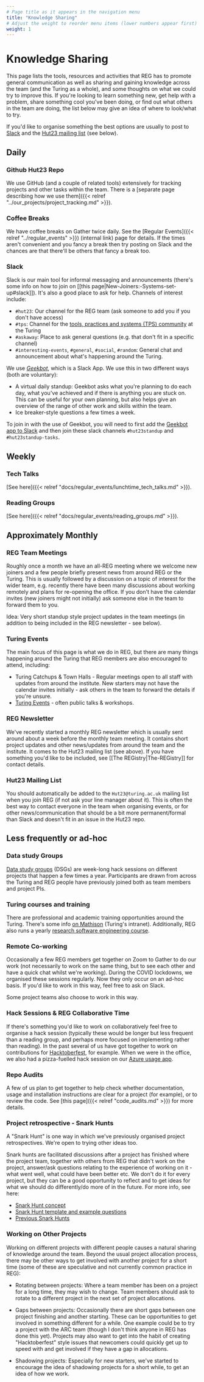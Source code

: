 ```yaml
---
# Page title as it appears in the navigation menu
title: "Knowledge Sharing"
# Adjust the weight to reorder menu items (lower numbers appear first)
weight: 1
---
```


# Knowledge Sharing

This page lists the tools, resources and activities that REG has to promote general communication as well as sharing and gaining knowledge across the team (and the Turing as a whole), and some thoughts on what we could try to improve this. If you're looking to learn something new, get help with a problem, share something cool you've been doing, or find out what others in the team are doing, the list below may give an idea of where to look/what to try.

If you'd like to organise something the best options are usually to post to [Slack](#slack) and the [Hut23 mailing list](#hut23-mailing-list) (see below).

## Daily

### Github Hut23 Repo

We use GitHub (and a couple of related tools) extensively for tracking projects and other tasks within the team. There is a [separate page describing how we use them]({{< relref "../our_projects/project_tracking.md" >}}).

### Coffee Breaks

We have coffee breaks on Gather twice daily. See the [Regular Events]({{< relref "../regular_events" >}}) (internal link) page for details. If the times aren't convenient and you fancy a break then try posting on Slack and the chances are that there'll be others that fancy a break too.

### Slack

Slack is our main tool for informal messaging and announcements (there's some info on how to join on
[[this page|New-Joiners:-Systems-set-up#slack]]). It's also a good place to ask for help. Channels of interest include:

- `#hut23`: Our channel for the REG team (ask someone to add you if you don't have access)
- `#tps`: Channel for the [tools, practices and systems (TPS) community](https://www.turing.ac.uk/research/research-programmes/tools-practices-and-systems) at the Turing
- `#askaway`: Place to ask general questions (e.g. that don't fit in a specific channel)
- `#interesting-events`, `#general`, `#social`, `#random`: General chat and announcement about what's happening around the Turing.

We use [_Geekbot_](https://geekbot.com/), which is a Slack App. We use this in two different ways (both are voluntary):

- A virtual daily standup: Geekbot asks what you're planning to do each day, what you've achieved and if there is anything you are stuck on. This can be useful for your own planning, but also helps give an overview of the range of other work and skills within the team.
- Ice breaker-style questions a few times a week.

To join in with the use of Geekbot, you will need to first add the [Geekbot app to Slack](https://alan-turing-institute.slack.com/apps/A0H67RAG0-standups-surveys-polls-geekbot) and then join these slack channels `#hut23standup` and `#hut23standup-tasks`.

## Weekly

### Tech Talks

[See here]({{< relref "docs/regular_events/lunchtime_tech_talks.md" >}}).

### Reading Groups

[See here]({{< relref "docs/regular_events/reading_groups.md" >}}).

## Approximately Monthly

### REG Team Meetings

Roughly once a month we have an all-REG meeting where we welcome new joiners and a few people briefly present news from around REG or the Turing. This is usually followed by a discussion on a topic of interest for the wider team, e.g. recently there have been many discussions about working remotely and plans for re-opening the office. If you don't have the calendar invites (new joiners might not initially) ask someone else in the team to forward them to you.

Idea: Very short standup style project updates in the team meetings (in addition to being included in the REG newsletter - see below).

### Turing Events

The main focus of this page is what we do in REG, but there are many things happening around the Turing that REG members are also encouraged to attend, including:

- Turing Catchups & Town Halls - Regular meetings open to all staff with updates from around the institute. New starters may not have the calendar invites initially - ask others in the team to forward the details if you're unsure.
- [Turing Events](https://www.turing.ac.uk/events) - often public talks & workshops.

### REG Newsletter

We've recently started a monthly REG newsletter which is usually sent around about a week before the monthly team meeting. It contains short project updates and other news/updates from around the team and the institute. It comes to the Hut23 mailing list (see above). If you have something you'd like to be included, see [[The REGistry|The-REGistry]] for contact details.

### Hut23 Mailing List

You should automatically be added to the `Hut23@turing.ac.uk` mailing list when you join REG (if not ask your line manager about it). This is often the best way to contact everyone in the team when organising events, or for other news/communication that should be a bit more permanent/formal than Slack and doesn't fit in an issue in the Hut23 repo.

## Less frequently or ad-hoc

### Data study Groups

[Data study groups](https://www.turing.ac.uk/collaborate-turing/data-study-groups) (DSGs) are week-long hack sessions on different projects that happen a few times a year. Participants are drawn from across the Turing and REG people have previously joined both as team members and project PIs.

### Turing courses and training

There are professional and academic training opportunities around the Turing. There's some info [on Mathison](https://mathison.turing.ac.uk/Interact/Pages/Section/Default.aspx?Section=3701) (Turing's intranet). Additionally, REG also runs a yearly [research software engineering course](https://alan-turing-institute.github.io/rse-course).

### Remote Co-working

Occasionally a few REG members get together on Zoom to Gather to do our work (not necessarily to work on the same thing, but to see each other and have a quick chat whilst we're working). During the COVID lockdowns, we organised these sessions regularly. Now they only occur on an ad-hoc basis. If you'd like to work in this way, feel free to ask on Slack.

Some project teams also choose to work in this way.

### Hack Sessions & REG Collaborative Time

If there's something you'd like to work on collaboratively feel free to organise a hack session (typically these would be longer but less frequent than a reading group, and perhaps more focused on implementing rather than reading). In the past several of us have got together to work on contributions for [Hacktoberfest](https://hacktoberfest.digitalocean.com/), for example. When we were in the office, we also had a pizza-fuelled hack session on our [Azure usage app](https://github.com/alan-turing-institute/azure_usage_v1).

### Repo Audits

A few of us plan to get together to help check whether documentation, usage and installation instructions are clear for a project (for example), or to review the code. See [this page]({{< relref "code_audits.md" >}}) for more details.

### Project retrospective - Snark Hunts

A "Snark Hunt" is one way in which we've previously organised project retrospectives. We're open to trying other ideas too.

Snark hunts are facilitated discussions after a project has finished where the project team, together with others from REG that didn't work on the project, answer/ask questions relating to the experience of working on it - what went well, what could have been better etc. We don't do it for every project, but they can be a good opportunity to reflect and to get ideas for what we should do differently/do more of in the future. For more info, see here:

- [Snark Hunt concept](https://github.com/alan-turing-institute/Hut23/blob/master/strategy-and-planning/snark-hunting.md)
- [Snark Hunt template and example questions](https://github.com/alan-turing-institute/Hut23/blob/master/strategy-and-planning/snark-hunting-template.md)
- [Previous Snark Hunts](https://thealanturininstitute.sharepoint.com/:f:/s/ResearchEngineering/ElICSwf1rOJFj-ssePnMkOwBZmruJuRHnOKCSpC0M8QDUg?e=XGz6fl)

### Working on Other Projects

Working on different projects with different people causes a natural sharing of knowledge around the team. Beyond the usual project allocation process, there may be other ways to get involved with another project for a short time (some of these are speculative and not currently common practice in REG):

- Rotating between projects: Where a team member has been on a project for a long time, they may wish to change. Team members should ask to rotate to a different project in the next set of project allocations.

- Gaps between projects: Occasionally there are short gaps between one project finishing and another starting. These can be opportunities to get involved in something different for a while. One example could be to try a project with the ARC team (though I don't think anyone in REG has done this yet). Projects may also want to get into the habit of creating "Hacktoberfest" style issues that newcomers could quickly get up to speed with and get involved if they have a gap in allocations.

- Shadowing projects: Especially for new starters, we've started to encourage the idea of shadowing projects for a short while, to get an idea of how we work.
